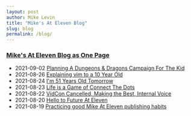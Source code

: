 ```yaml
---
layout: post
author: Mike Levin
title: "Mike's At Eleven Blog"
slug: blog
permalink: /blog/
---
```


### [Mike's At Eleven Blog as One Page](/journal/)



- 2021-09-02 [Planning A Dungeons & Dragons Campaign For The Kid](/blog/planning-a-dungeons-dragons-campaign-for-the-kid/)
- 2021-08-26 [Explaining vim to a 10 Year Old](/blog/explaining-vim-to-a-10-year-old/)
- 2021-08-24 [I'm 51 Years Old Tomorrow](/blog/i-m-51-years-old-tomorrow/)
- 2021-08-23 [Life is a Game of Connect The Dots](/blog/life-is-a-game-of-connect-the-dots/)
- 2021-08-22 [VidCon Cancelled, Making the Best, Internal Voice](/blog/vidcon-cancelled-making-the-best-internal-voice/)
- 2021-08-20 [Hello to Future At Eleven](/blog/hello-to-future-at-eleven/)
- 2021-08-19 [Practicing good Mike At Eleven publishing habits](/blog/practicing-good-mike-at-eleven-publishing-habits/)